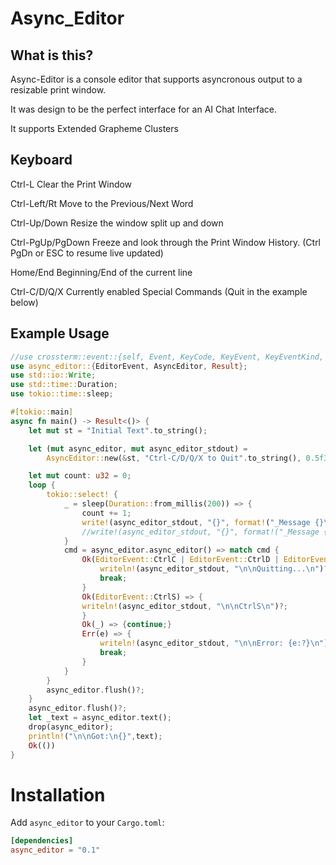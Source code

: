 # Async_Editor

## What is this?

Async-Editor is a console editor that supports asyncronous output to a resizable print window. 

It was design to be the perfect interface for an AI Chat Interface.

It supports Extended Grapheme Clusters


## Keyboard 

Ctrl-L			Clear the Print Window

Ctrl-Left/Rt		Move to the Previous/Next Word

Ctrl-Up/Down 		Resize the window split up and down

Ctrl-PgUp/PgDown	Freeze and look through the Print Window History. (Ctrl PgDn or ESC to resume live updated)

Home/End		Beginning/End of the current line



Ctrl-C/D/Q/X		Currently enabled Special Commands (Quit in the example below)


## Example Usage

```rust
//use crossterm::event::{self, Event, KeyCode, KeyEvent, KeyEventKind, KeyModifiers};
use async_editor::{EditorEvent, AsyncEditor, Result};
use std::io::Write;
use std::time::Duration;
use tokio::time::sleep;

#[tokio::main]
async fn main() -> Result<()> {
    let mut st = "Initial Text".to_string();

    let (mut async_editor, mut async_editor_stdout) =
        AsyncEditor::new(&st, "Ctrl-C/D/Q/X to Quit".to_string(), 0.5f32, 4)?;

    let mut count: u32 = 0;
    loop {
        tokio::select! {
            _ = sleep(Duration::from_millis(200)) => {
                count += 1;
                write!(async_editor_stdout, "{}", format!("_Message {}\nreceived\n!", count))?;
                //write!(async_editor_stdout, "{}", format!("_Message {} received!", count))?;
            }
            cmd = async_editor.async_editor() => match cmd {
                Ok(EditorEvent::CtrlC | EditorEvent::CtrlD | EditorEvent::CtrlQ | EditorEvent::CtrlX) => {
                    writeln!(async_editor_stdout, "\n\nQuitting...\n")?;
                    break;
                }
                Ok(EditorEvent::CtrlS) => {
                writeln!(async_editor_stdout, "\n\nCtrlS\n")?;
                }
                Ok(_) => {continue;}
                Err(e) => {
                    writeln!(async_editor_stdout, "\n\nError: {e:?}\n")?;
                    break;
                }
            }
        }
        async_editor.flush()?;
    }
    async_editor.flush()?;
    let _text = async_editor.text();
    drop(async_editor);
    println!("\n\nGot:\n{}",text);
    Ok(())
}
```

# Installation

Add `async_editor` to your `Cargo.toml`:

```toml
[dependencies]
async_editor = "0.1"
```

